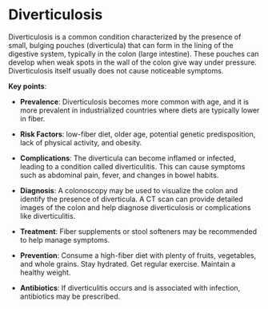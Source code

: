 <!--
source: gpt-3 + jph editing
tags: conditions
-->

# Diverticulosis

Diverticulosis is a common condition characterized by the presence of small, bulging pouches (diverticula) that can form in the lining of the digestive system, typically in the colon (large intestine). These pouches can develop when weak spots in the wall of the colon give way under pressure. Diverticulosis itself usually does not cause noticeable symptoms.

**Key points**:

* **Prevalence**: Diverticulosis becomes more common with age, and it is more prevalent in industrialized countries where diets are typically lower in fiber.

* **Risk Factors**: low-fiber diet, older age, potential genetic predisposition, lack of physical activity, and obesity.

* **Complications**: The diverticula can become inflamed or infected, leading to a condition called diverticulitis. This can cause symptoms such as abdominal pain, fever, and changes in bowel habits.

* **Diagnosis**: A colonoscopy may be used to visualize the colon and identify the presence of diverticula. A CT scan can provide detailed images of the colon and help diagnose diverticulosis or complications like diverticulitis.

* **Treatment**: Fiber supplements or stool softeners may be recommended to help manage symptoms.

* **Prevention**: Consume a high-fiber diet with plenty of fruits, vegetables, and whole grains. Stay hydrated. Get regular exercise. Maintain a healthy weight.

* **Antibiotics**: If diverticulitis occurs and is associated with infection, antibiotics may be prescribed.
